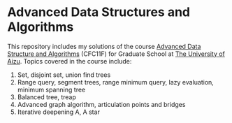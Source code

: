 # Advanced Data Structures and Algorithms

This repository includes my solutions of the course [Advanced Data Structure and Algorithms](http://web-ext.u-aizu.ac.jp/official/curriculum/syllabus/2022_2_E_002.html#24128) (CFC11F) for Graduate School at [The University of Aizu](https://u-aizu.ac.jp/en/curriculum/graduate/). Topics covered in the course include:  
1. Set, disjoint set, union find trees
2. Range query, segment trees, range minimum query, lazy evaluation, minimum spanning tree 
3. Balanced tree, treap 
4. Advanced graph algorithm, articulation points and bridges 
5. Iterative deepening A, A star
